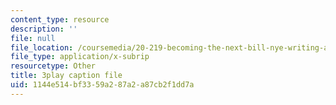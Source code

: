 ```yaml
---
content_type: resource
description: ''
file: null
file_location: /coursemedia/20-219-becoming-the-next-bill-nye-writing-and-hosting-the-educational-show-january-iap-2015/1144e514bf3359a287a2a87cb2f1dd7a_kQnA60blp6o.vtt
file_type: application/x-subrip
resourcetype: Other
title: 3play caption file
uid: 1144e514-bf33-59a2-87a2-a87cb2f1dd7a
---
```

